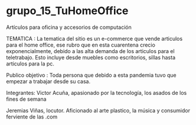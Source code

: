 # grupo_15_TuHomeOffice
Artículos para oficina y accesorios de computación

TEMATICA : La tematica del sitio es un e-commerce que vende articulos para el home office, ese rubro que en esta cuarentena crecio exponencialmente, debido a las alta demanda de los articulos para el teletrabajo.
Esto incluye desde muebles como escritorios, sillas hasta articulos para la pc.

Publico objetivo : Toda persona que debido a esta pandemia tuvo que empezar a trabajar desde su casa.

Integrantes:
Victor Acuña,  apasionado por  la tecnología, los  asados  de los fines de semana

Jeremias Viñas, locutor. Aficionado al arte plastico, la música y consumidor ferviente de las .com
